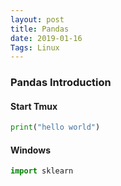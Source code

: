 ```yaml
---
layout: post
title: Pandas
date: 2019-01-16
Tags: Linux
---
```

### Pandas Introduction

#### Start Tmux
```python
print("hello world")
```


#### Windows

```python
import sklearn
```





